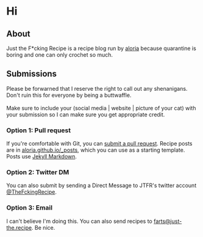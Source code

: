 # Hi

## About
Just the F\*cking Recipe is a recipe blog run by [aloria](https://twitter.com/aloria) because quarantine is boring and one can only crochet so much.

## Submissions
Please be forwarned that I reserve the right to call out any shenanigans. Don't ruin this for everyone by being a buttwaffle.  
<br/>
Make sure to include your (social media | website | picture of your cat) with your submission so I can make sure you get appropriate credit.

### Option 1: Pull request
If you're comfortable with Git, you can [submit a pull request](https://docs.github.com/en/free-pro-team@latest/github/collaborating-with-issues-and-pull-requests/creating-a-pull-request). Recipe posts are in [aloria.github.io/_posts](https://github.com/aloria/aloria.github.io/tree/main/_posts), which you can use as a starting template. Posts use [Jekyll Markdown](https://gist.github.com/roachhd/779fa77e9b90fe945b0c).

### Option 2: Twitter DM
You can also submit by sending a Direct Message to JTFR's twitter account [@TheFckingRecipe](https://twitter.com/TheFckingRecipe).

### Option 3: Email
I can't believe I'm doing this. You can also send recipes to [farts@just-the.recipe](mailto:farts@just-the.recipe). Be nice.
